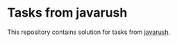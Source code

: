 # Tasks from javarush
This repository contains solution for tasks from [javarush](https://javarush.com/).
